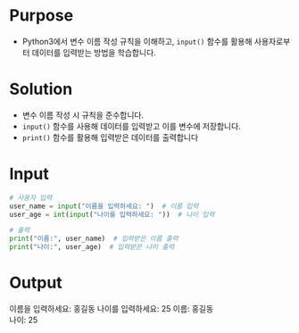 # Purpose
- Python3에서 변수 이름 작성 규칙을 이해하고, `input()` 함수를 활용해 사용자로부터 데이터를 입력받는 방법을 학습합니다.

# Solution
- 변수 이름 작성 시 규칙을 준수합니다.
- `input()` 함수를 사용해 데이터를 입력받고 이를 변수에 저장합니다.
- `print()` 함수를 활용해 입력받은 데이터를 출력합니다

# Input
```python
# 사용자 입력
user_name = input("이름을 입력하세요: ")  # 이름 입력
user_age = int(input("나이를 입력하세요: "))  # 나이 입력

# 출력
print("이름:", user_name)  # 입력받은 이름 출력
print("나이:", user_age)  # 입력받은 나이 출력
```
# Output
이름을 입력하세요: 홍길동
나이를 입력하세요: 25
이름: 홍길동  
나이: 25  


